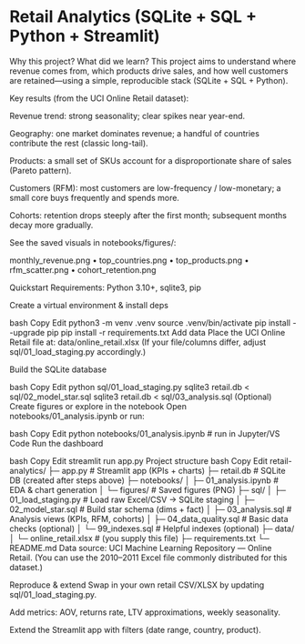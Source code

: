 # Retail Analytics (SQLite + SQL + Python + Streamlit)
Why this project? What did we learn?
This project aims to understand where revenue comes from, which products drive sales, and how well customers are retained—using a simple, reproducible stack (SQLite + SQL + Python).

Key results (from the UCI Online Retail dataset):

Revenue trend: strong seasonality; clear spikes near year-end.

Geography: one market dominates revenue; a handful of countries contribute the rest (classic long-tail).

Products: a small set of SKUs account for a disproportionate share of sales (Pareto pattern).

Customers (RFM): most customers are low-frequency / low-monetary; a small core buys frequently and spends more.

Cohorts: retention drops steeply after the first month; subsequent months decay more gradually.

See the saved visuals in notebooks/figures/:

monthly_revenue.png • top_countries.png • top_products.png • rfm_scatter.png • cohort_retention.png

Quickstart
Requirements: Python 3.10+, sqlite3, pip

Create a virtual environment & install deps

bash
Copy
Edit
python3 -m venv .venv
source .venv/bin/activate
pip install --upgrade pip
pip install -r requirements.txt
Add data
Place the UCI Online Retail file at: data/online_retail.xlsx
(If your file/columns differ, adjust sql/01_load_staging.py accordingly.)

Build the SQLite database

bash
Copy
Edit
python sql/01_load_staging.py
sqlite3 retail.db < sql/02_model_star.sql
sqlite3 retail.db < sql/03_analysis.sql
(Optional) Create figures or explore in the notebook
Open notebooks/01_analysis.ipynb or run:

bash
Copy
Edit
python notebooks/01_analysis.ipynb   # run in Jupyter/VS Code
Run the dashboard

bash
Copy
Edit
streamlit run app.py
Project structure
bash
Copy
Edit
retail-analytics/
├─ app.py                        # Streamlit app (KPIs + charts)
├─ retail.db                     # SQLite DB (created after steps above)
├─ notebooks/
│  ├─ 01_analysis.ipynb          # EDA & chart generation
│  └─ figures/                   # Saved figures (PNG)
├─ sql/
│  ├─ 01_load_staging.py         # Load raw Excel/CSV → SQLite staging
│  ├─ 02_model_star.sql          # Build star schema (dims + fact)
│  ├─ 03_analysis.sql            # Analysis views (KPIs, RFM, cohorts)
│  ├─ 04_data_quality.sql        # Basic data checks (optional)
│  └─ 99_indexes.sql             # Helpful indexes (optional)
├─ data/
│  └─ online_retail.xlsx         # (you supply this file)
├─ requirements.txt
└─ README.md
Data source: UCI Machine Learning Repository — Online Retail.
(You can use the 2010–2011 Excel file commonly distributed for this dataset.)

Reproduce & extend
Swap in your own retail CSV/XLSX by updating sql/01_load_staging.py.

Add metrics: AOV, returns rate, LTV approximations, weekly seasonality.

Extend the Streamlit app with filters (date range, country, product).
